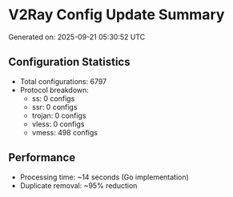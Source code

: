 # V2Ray Config Update Summary
Generated on: 2025-09-21 05:30:52 UTC

## Configuration Statistics
- Total configurations: 6797
- Protocol breakdown:
  - ss: 0 configs
  - ssr: 0 configs
  - trojan: 0 configs
  - vless: 0 configs
  - vmess: 498 configs

## Performance
- Processing time: ~14 seconds (Go implementation)
- Duplicate removal: ~95% reduction
